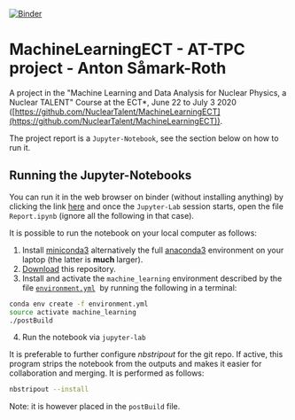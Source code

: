 [![Binder](https://mybinder.org/badge_logo.svg)](https://mybinder.org/v2/gh/ASamarkRoth/Machine-Learning-Project-ECT-Talent/master?urlpath=lab)

# MachineLearningECT - AT-TPC project - Anton Såmark-Roth

A project in the "Machine Learning and Data Analysis for Nuclear Physics, a Nuclear TALENT" Course at the ECT*, June 22 to July 3 2020 ([https://github.com/NuclearTalent/MachineLearningECT](https://github.com/NuclearTalent/MachineLearningECT)).

The project report is a `Jupyter-Notebook`, see the section below on how to run it.

## Running the Jupyter-Notebooks

You can run it in the web browser on binder (without installing anything) by clicking the link [here](https://mybinder.org/v2/gh/ASamarkRoth/Machine-Learning-Project-ECT-Talent/master?urlpath=lab) and once the `Jupyter-Lab` session starts, open the file `Report.ipynb` (ignore all the following in that case). 

It is possible to run the notebook on your local computer as follows:

1. Install [miniconda3](https://conda.io/miniconda.html) alternatively the full [anaconda3](https://www.anaconda.com/download) environment on your laptop (the latter is **much** larger).
2. [Download]() this repository.
3. Install and activate the `machine_learning` environment described by the file [`environment.yml`](/environment.yml)  by running the following in a terminal:

```bash
conda env create -f environment.yml
source activate machine_learning
./postBuild
```
4. Run the notebook via `jupyter-lab`

It is preferable to further configure _nbstripout_ for the git repo. If active, this program strips the notebook from the outputs and makes it easier for collaboration and merging. It is performed as follows: 

```bash
nbstripout --install
```

Note: it is however placed in the `postBuild` file.
